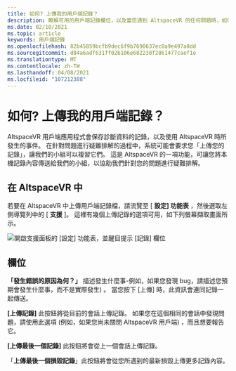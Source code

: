 ```yaml
---
title: 如何? 上傳我的用戶端記錄？
description: 瞭解可用的用戶端記錄欄位，以及當您遇到 AltspaceVR 的任何問題時，如何上傳用戶端記錄檔。
ms.date: 02/10/2021
ms.topic: article
keywords: 用戶端記錄
ms.openlocfilehash: 82b45859bcfb9dec6f9b7690637ec0a9e497a8dd
ms.sourcegitcommit: d84a6adf631ff02b106e682238f2861477caef1e
ms.translationtype: MT
ms.contentlocale: zh-TW
ms.lasthandoff: 04/08/2021
ms.locfileid: "107212388"
---
```

# <a name="how-do-i-upload-my-client-logs"></a>如何? 上傳我的用戶端記錄？

AltspaceVR 用戶端應用程式會保存診斷資料的記錄，以及使用 AltspaceVR 時所發生的事件。 在針對問題進行疑難排解的過程中，系統可能會要求您「上傳您的記錄」，讓我們的小組可以複習它們。 這是 AltspaceVR 的一項功能，可讓您將本機記錄內容傳送給我們的小組，以協助我們針對您的問題進行疑難排解。

## <a name="in-altspacevr"></a>在 AltspaceVR 中

若要在 AltspaceVR 中上傳用戶端記錄檔，請流覽至 [ **設定] 功能表** ，然後選取左側導覽列中的 [ **支援** ]。 這裡有幾個上傳記錄的選項可用，如下列螢幕擷取畫面所示。

![開啟支援面板的 [設定] 功能表，並醒目提示 [記錄] 欄位](images/help-altvr-uploadlogs.png)

## <a name="fields"></a>欄位

**「發生錯誤的原因為何？」**
描述發生什麼事-例如，如果您發現 bug，請描述您預期會發生什麼事，而不是實際發生) 。 當您按下 [上傳] 時，此資訊會連同記錄一起傳送。

**[上傳記錄]** 此按鈕將從目前的會話上傳記錄。 如果您在這個相同的會話中發現問題，請使用此選項 (例如，如果您尚未關閉 AltspaceVR 用戶端) ，而且想要報告它。

**[上傳最後一個記錄]** 此按鈕將會從上一個會話上傳記錄。

「**上傳最後一個損毀記錄**」此按鈕將會從您所遇到的最新損毀上傳更多記錄內容。